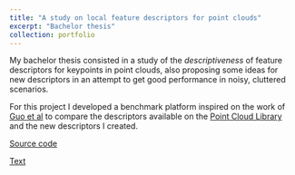 ```yaml
---
title: "A study on local feature descriptors for point clouds"
excerpt: "Bachelor thesis"
collection: portfolio
---
```


My bachelor thesis consisted in a study of the _descriptiveness_ of feature descriptors
for keypoints in point clouds, also proposing some ideas for new descriptors in
an attempt to get good performance in noisy, cluttered scenarios.

For this project I developed a benchmark platform inspired on the work of [Guo et al](https://link.springer.com/article/10.1007/s11263-015-0824-y) to compare the
descriptors available on the [Point Cloud Library](http://pointclouds.org/) and
the new descriptors I created.

[Source code](https://github.com/luisclaudio26/DescriptorsTestbench2.0)

[Text](https://monografias.ufrn.br/jspui/bitstream/123456789/5404/1/Monografia%20-%20Texto%20final%20catalogado.pdf)
